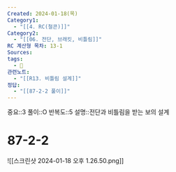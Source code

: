 ```yaml
---
Created: 2024-01-18(목)
Category1:
  - "[[4. RC(철콘)]]"
Category2:
  - "[[06. 전단, 브래킷, 비틀림]]"
RC 계산형 목차: 13-1
Sources: 
tags:
  - 🧮
관련노트:
  - "[[R13. 비틀림 설계]]"
정답:
  - "[[87-2-2 풀이]]"
---
```

중요::3
풀이::O
반복도::5
설명::전단과 비틀림을 받는 보의 설계


#  87-2-2

![[스크린샷 2024-01-18 오후 1.26.50.png]]
